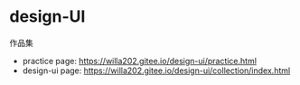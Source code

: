 # design-UI
作品集


- practice page: https://willa202.gitee.io/design-ui/practice.html
- design-ui page: https://willa202.gitee.io/design-ui/collection/index.html
